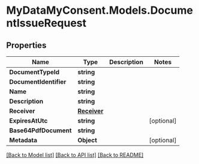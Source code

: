 # MyDataMyConsent.Models.DocumentIssueRequest

## Properties

Name | Type | Description | Notes
------------ | ------------- | ------------- | -------------
**DocumentTypeId** | **string** |  | 
**DocumentIdentifier** | **string** |  | 
**Name** | **string** |  | 
**Description** | **string** |  | 
**Receiver** | [**Receiver**](Receiver.md) |  | 
**ExpiresAtUtc** | **string** |  | [optional] 
**Base64PdfDocument** | **string** |  | 
**Metadata** | **Object** |  | [optional] 

[[Back to Model list]](../README.md#documentation-for-models) [[Back to API list]](../README.md#documentation-for-api-endpoints) [[Back to README]](../README.md)

